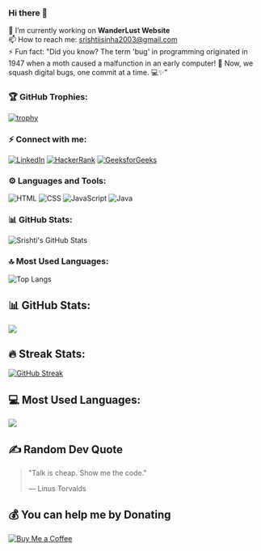 ### Hi there 👋

🔭 I’m currently working on **WanderLust Website**  
📫 How to reach me: [srishtiisinha2003@gmail.com](mailto:srishtiisinha2003@gmail.com)  
⚡ Fun fact: "Did you know? The term 'bug' in programming originated in 1947 when a moth caused a malfunction in   an early computer! 🐛 Now, we squash digital bugs, one commit at a time. 💻✨"

### 🏆 GitHub Trophies:
[![trophy](https://github-profile-trophy.vercel.app/?username=SrishtiSinha2003)](https://github.com/SrishtiSinha2003/github-profile-trophy)


### ⚡ Connect with me:
[![LinkedIn](https://img.shields.io/badge/-LinkedIn-blue?style=flat-square&logo=Linkedin)](https://www.linkedin.com/in/srishti-sinha-06aug082003//)
[![HackerRank](https://img.shields.io/badge/-HackerRank-green?style=flat-square&logo=hackerrank)](https://www.hackerrank.com/profile/msdianvarsha)
[![GeeksforGeeks](https://img.shields.io/badge/-GeeksforGeeks-darkgreen?style=flat-square&logo=geeksforgeeks)](https://www.geeksforgeeks.org/user/msdianvvtn7/)

### ⚙️ Languages and Tools:
![HTML](https://img.shields.io/badge/-HTML5-E34F26?style=flat-square&logo=html5)
![CSS](https://img.shields.io/badge/-CSS3-1572B6?style=flat-square&logo=css3)
![JavaScript](https://img.shields.io/badge/-JavaScript-F7DF1E?style=flat-square&logo=javascript)
![Java](https://img.shields.io/badge/-Java-007396?style=flat-square&logo=java)

### 📊 GitHub Stats:
![Srishti's GitHub Stats](https://github-readme-stats.vercel.app/api?username=SrishtiSinha2003&show_icons=true&theme=radical)

### 🔝 Most Used Languages:
![Top Langs](https://github-readme-stats.vercel.app/api/top-langs/?username=SrishtiSinha2003&layout=compact)


## 📊 GitHub Stats:
![](https://github-readme-stats.vercel.app/api?username=SrishtiSinha2003&show_icons=true&theme=radical)

## 🔥 Streak Stats:
[![GitHub Streak](https://github-readme-streak-stats.herokuapp.com/?user=SrishtiSinha2003&theme=radical)](https://git.io/streak-stats)

## 💻 Most Used Languages:
![](https://github-readme-stats.vercel.app/api/top-langs/?username=SrishtiSinha2003&layout=compact&theme=radical)


## ✍️ Random Dev Quote
> "Talk is cheap. Show me the code."
>
> — Linus Torvalds


## 💰 You can help me by Donating

[![Buy Me a Coffee](https://img.shields.io/badge/Buy_Me_A_Coffee-yellow?style=flat-square&logo=buy-me-a-coffee)](https://www.buymeacoffee.com/SrishtiSinha2003)

